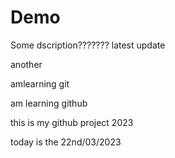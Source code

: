 # Demo


Some dscription???????
latest update

another 


amlearning git

am learning github

this is my github project 2023

today is the 22nd/03/2023
